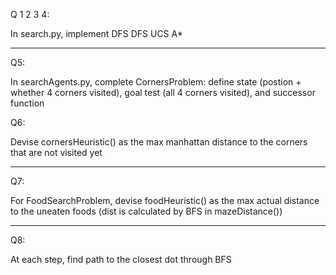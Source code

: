 Q 1 2 3 4:

In search.py, implement DFS DFS UCS A\*

---

Q5:

In searchAgents.py, complete CornersProblem: define state (postion + whether 4 corners visited), goal test (all 4 corners visited), and successor function

Q6:

Devise cornersHeuristic() as the max manhattan distance to the corners that are not visited yet

---

Q7:

For FoodSearchProblem, devise foodHeuristic() as the max actual distance to the uneaten foods (dist is calculated by BFS in mazeDistance())

---

Q8:

At each step, find path to the closest dot through BFS

